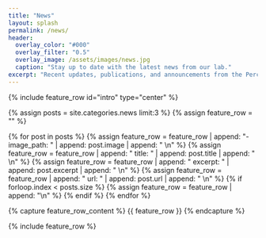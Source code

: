 ```yaml
---
title: "News"
layout: splash
permalink: /news/
header:
  overlay_color: "#000"
  overlay_filter: "0.5"
  overlay_image: /assets/images/news.jpg
  caption: "Stay up to date with the latest news from our lab."
excerpt: "Recent updates, publications, and announcements from the Perceptual Intelligence Lab."
---
```


{% include feature_row id="intro" type="center" %}

<!-- Dynamic Feature Row Loop -->
{% assign posts = site.categories.news limit:3 %}
{% assign feature_row = "" %}

{% for post in posts %}
  {% assign feature_row = feature_row | append: "- image_path: " | append: post.image | append: " \n" %}
  {% assign feature_row = feature_row | append: "  title: " | append: post.title | append: " \n" %}
  {% assign feature_row = feature_row | append: "  excerpt: " | append: post.excerpt | append: " \n" %}
  {% assign feature_row = feature_row | append: "  url: " | append: post.url | append: " \n" %}
  {% if forloop.index < posts.size %}
    {% assign feature_row = feature_row | append: "\n" %}
  {% endif %}
{% endfor %}

{% capture feature_row_content %}
{{ feature_row }}
{% endcapture %}

{% include feature_row %}
